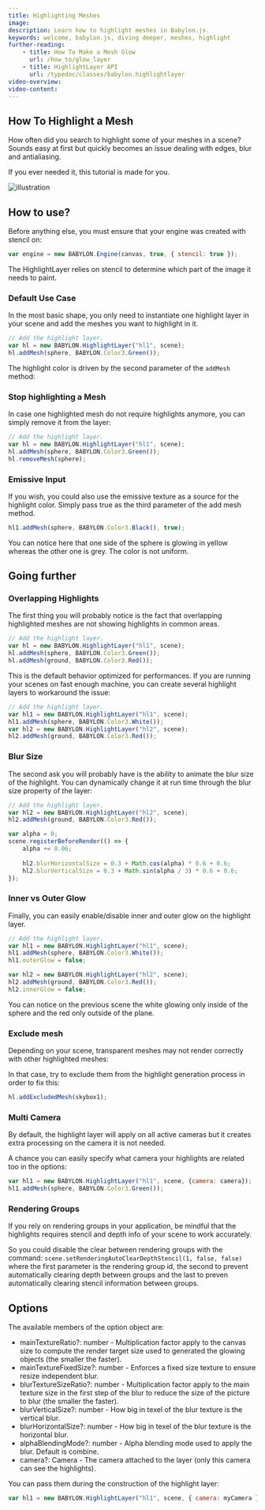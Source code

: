 ```yaml
---
title: Highlighting Meshes
image: 
description: Learn how to highlight meshes in Babylon.js.
keywords: welcome, babylon.js, diving deeper, meshes, highlight
further-reading:
    - title: How To Make a Mesh Glow
      url: /how_to/glow_layer
    - title: HighlightLayer API
      url: /typedoc/classes/babylon.highlightlayer
video-overview:
video-content:
---
```


## How To Highlight a Mesh

How often did you search to highlight some of your meshes in a scene? Sounds easy at first but quickly becomes an issue dealing with edges, blur and antialiasing.

If you ever needed it, this tutorial is made for you.

![illustration](/img/how_to/highlight-mesh/introduction.png)

## How to use?

Before anything else, you must ensure that your engine was created with stencil on: 

```javascript
var engine = new BABYLON.Engine(canvas, true, { stencil: true });
```

The HighlightLayer relies on stencil to determine which part of the image it needs to paint.

### Default Use Case

In the most basic shape, you only need to instantiate one highlight layer in your scene and add the meshes you want to highlight in it.

```javascript
// Add the highlight layer.
var hl = new BABYLON.HighlightLayer("hl1", scene);
hl.addMesh(sphere, BABYLON.Color3.Green());
```

The highlight color is driven by the second parameter of the `addMesh` method:

<Playground id="#1KUJ0A#305" title="Mesh Highlighting Example" description="Simple example of highlighting a mesh." image=""/>

### Stop highlighting a Mesh

In case one highlighted mesh do not require highlights anymore, you can simply remove it from the layer:

```javascript
// Add the highlight layer.
var hl = new BABYLON.HighlightLayer("hl1", scene);
hl.addMesh(sphere, BABYLON.Color3.Green());
hl.removeMesh(sphere);
```

<Playground id="#1KUJ0A#102" title="Stop Mesh Highlighting" description="Simple example of stoping highlighting a mesh." image=""/>

### Emissive Input

If you wish, you could also use the emissive texture as a source for the highlight color. Simply pass true as the third parameter of the add mesh method.

```javascript
hl1.addMesh(sphere, BABYLON.Color3.Black(), true);
```

<Playground id="#1KUJ0A#57" title="Mesh Highlighting Emissive Input" description="Simple example of using the emissive input with mesh hilighting." image=""/>

You can notice here that one side of the sphere is glowing in yellow whereas the other one is grey. The color is not uniform.

## Going further

### Overlapping Highlights

The first thing you will probably notice is the fact that overlapping highlighted meshes are not showing highlights in common areas.

```javascript
// Add the highlight layer.
var hl = new BABYLON.HighlightLayer("hl1", scene);
hl.addMesh(sphere, BABYLON.Color3.Green());
hl.addMesh(ground, BABYLON.Color3.Red());
```

<Playground id="#1KUJ0A#1" title="Broken Overlapping Mesh Hilights" description="Simple example of broken overlapping mesh highlights." image=""/>

This is the default behavior optimized for performances. If you are running your scenes on fast enough machine, you can create several highlight layers to workaround the issue:

```javascript
// Add the highlight layer.
var hl1 = new BABYLON.HighlightLayer("hl1", scene);
hl1.addMesh(sphere, BABYLON.Color3.White());
var hl2 = new BABYLON.HighlightLayer("hl2", scene);
hl2.addMesh(ground, BABYLON.Color3.Red());
```

<Playground id="#1KUJ0A#2" title="Overlapping Mesh Hilights" description="Simple example of overlapping mesh highlights." image=""/>

### Blur Size

The second ask you will probably have is the ability to animate the blur size of the highlight. You can dynamically change it at run time through the blur size property of the layer:

```javascript
// Add the highlight layer.
var hl2 = new BABYLON.HighlightLayer("hl2", scene);
hl2.addMesh(ground, BABYLON.Color3.Red());

var alpha = 0;
scene.registerBeforeRender(() => {
    alpha += 0.06;
    
    hl2.blurHorizontalSize = 0.3 + Math.cos(alpha) * 0.6 + 0.6;		
    hl2.blurVerticalSize = 0.3 + Math.sin(alpha / 3) * 0.6 + 0.6;
});
```

<Playground id="#1KUJ0A#4" title="Blur Size Mesh Highlight" description="Simple example of blur size in the mesh highlight." image=""/>

### Inner vs Outer Glow 

Finally, you can easily enable/disable inner and outer glow on the highlight layer.

```javascript
// Add the highlight layer.
var hl1 = new BABYLON.HighlightLayer("hl1", scene);
hl1.addMesh(sphere, BABYLON.Color3.White());
hl1.outerGlow = false;

var hl2 = new BABYLON.HighlightLayer("hl2", scene);
hl2.addMesh(ground, BABYLON.Color3.Red());
hl2.innerGlow = false;
```

<Playground id="#1KUJ0A#3" title="Inner vs Outer Glow" description="Simple example of mesh highlighting with inner vs outer glow." image=""/>

You can notice on the previous scene the white glowing only inside of the sphere and the red only outside of the plane.

### Exclude mesh

Depending on your scene, transparent meshes may not render correctly with other highlighted meshes:

<Playground id="#2FFOYQ#6" title="Broken Transparency Mesh Highlight" description="Simple example of broken transparency mesh highlighting." image=""/>

In that case, try to exclude them from the highlight generation process in order to fix this:

```javascript
hl.addExcludedMesh(skybox1);
```

<Playground id="#2FFOYQ#7" title="Fixed Transparency Mesh Highlight" description="Simple example of fixed transparency mesh highlighting." image=""/>

### Multi Camera

By default, the highlight layer will apply on all active cameras but it creates extra processing on the camera it is not needed.

A chance you can easily specify what camera your highlights are related too in the options:

```javascript
var hl1 = new BABYLON.HighlightLayer("hl1", scene, {camera: camera});
hl1.addMesh(sphere, BABYLON.Color3.Green());
```

<Playground id="#CDHKK#7" title="Multi-Camera" description="Simple example of mesh highlight handling with multiple cameras." image=""/>

### Rendering Groups

If you rely on rendering groups in your application, be mindful that the highlights requires stencil and depth info of your scene to work accurately.

So you could disable the clear between rendering groups with the command: ```scene.setRenderingAutoClearDepthStencil(1, false, false)``` where the first parameter is the rendering group id, the second to prevent automatically clearing depth between groups and the last to preven automatically clearing stencil information between groups.

## Options

The available members of the option object are:

- mainTextureRatio?: number - Multiplication factor apply to the canvas size to compute the render target size used to generated the glowing objects (the smaller the faster).
- mainTextureFixedSize?: number - Enforces a fixed size texture to ensure resize independent blur.
- blurTextureSizeRatio?: number - Multiplication factor apply to the main texture size in the first step of the blur to reduce the size of the picture to blur (the smaller the faster).
- blurVerticalSize?: number - How big in texel of the blur texture is the vertical blur.
- blurHorizontalSize?: number - How big in texel of the blur texture is the horizontal blur.
- alphaBlendingMode?: number - Alpha blending mode used to apply the blur. Default is combine.
- camera?: Camera - The camera attached to the layer (only this camera can see the highlights).

You can pass them during the construction of the highlight layer:

```javascript
var hl1 = new BABYLON.HighlightLayer("hl1", scene, { camera: myCamera });